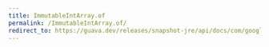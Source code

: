 ```yaml
---
title: ImmutableIntArray.of
permalink: /ImmutableIntArray.of/
redirect_to: https://guava.dev/releases/snapshot-jre/api/docs/com/google/common/primitives/ImmutableIntArray.html#of--
---
```

